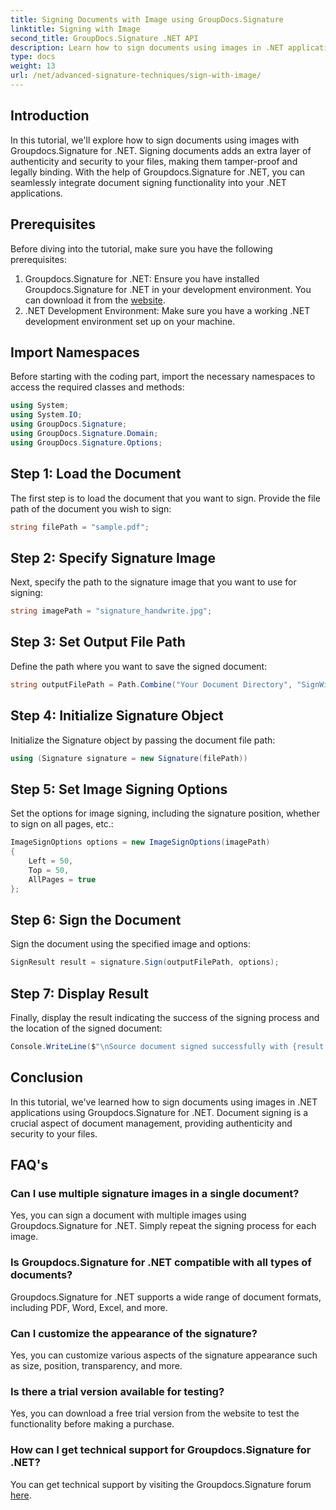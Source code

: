 ```yaml
---
title: Signing Documents with Image using GroupDocs.Signature
linktitle: Signing with Image
second_title: GroupDocs.Signature .NET API
description: Learn how to sign documents using images in .NET applications with Groupdocs.Signature for .NET. Enhance document security and authenticity effortlessly.
type: docs
weight: 13
url: /net/advanced-signature-techniques/sign-with-image/
---
```

## Introduction
In this tutorial, we'll explore how to sign documents using images with Groupdocs.Signature for .NET. Signing documents adds an extra layer of authenticity and security to your files, making them tamper-proof and legally binding. With the help of Groupdocs.Signature for .NET, you can seamlessly integrate document signing functionality into your .NET applications.
## Prerequisites
Before diving into the tutorial, make sure you have the following prerequisites:
1. Groupdocs.Signature for .NET: Ensure you have installed Groupdocs.Signature for .NET in your development environment. You can download it from the [website](https://releases.groupdocs.com/signature/net/).
2. .NET Development Environment: Make sure you have a working .NET development environment set up on your machine.

## Import Namespaces
Before starting with the coding part, import the necessary namespaces to access the required classes and methods:
```csharp
using System;
using System.IO;
using GroupDocs.Signature;
using GroupDocs.Signature.Domain;
using GroupDocs.Signature.Options;
```
## Step 1: Load the Document
The first step is to load the document that you want to sign. Provide the file path of the document you wish to sign:
```csharp
string filePath = "sample.pdf";
```
## Step 2: Specify Signature Image
Next, specify the path to the signature image that you want to use for signing:
```csharp
string imagePath = "signature_handwrite.jpg";
```
## Step 3: Set Output File Path
Define the path where you want to save the signed document:
```csharp
string outputFilePath = Path.Combine("Your Document Directory", "SignWithImage", fileName);
```
## Step 4: Initialize Signature Object
Initialize the Signature object by passing the document file path:
```csharp
using (Signature signature = new Signature(filePath))
```
## Step 5: Set Image Signing Options
Set the options for image signing, including the signature position, whether to sign on all pages, etc.:
```csharp
ImageSignOptions options = new ImageSignOptions(imagePath)
{
    Left = 50,
    Top = 50,
    AllPages = true
};
```
## Step 6: Sign the Document
Sign the document using the specified image and options:
```csharp
SignResult result = signature.Sign(outputFilePath, options);
```
## Step 7: Display Result
Finally, display the result indicating the success of the signing process and the location of the signed document:
```csharp
Console.WriteLine($"\nSource document signed successfully with {result.Succeeded.Count} signature(s).\nFile saved at {outputFilePath}.");
```

## Conclusion
In this tutorial, we've learned how to sign documents using images in .NET applications using Groupdocs.Signature for .NET. Document signing is a crucial aspect of document management, providing authenticity and security to your files.
## FAQ's
### Can I use multiple signature images in a single document?
Yes, you can sign a document with multiple images using Groupdocs.Signature for .NET. Simply repeat the signing process for each image.
### Is Groupdocs.Signature for .NET compatible with all types of documents?
Groupdocs.Signature for .NET supports a wide range of document formats, including PDF, Word, Excel, and more.
### Can I customize the appearance of the signature?
Yes, you can customize various aspects of the signature appearance such as size, position, transparency, and more.
### Is there a trial version available for testing?
Yes, you can download a free trial version from the website to test the functionality before making a purchase.
### How can I get technical support for Groupdocs.Signature for .NET?
You can get technical support by visiting the Groupdocs.Signature forum [here](https://forum.groupdocs.com/c/signature/13).
